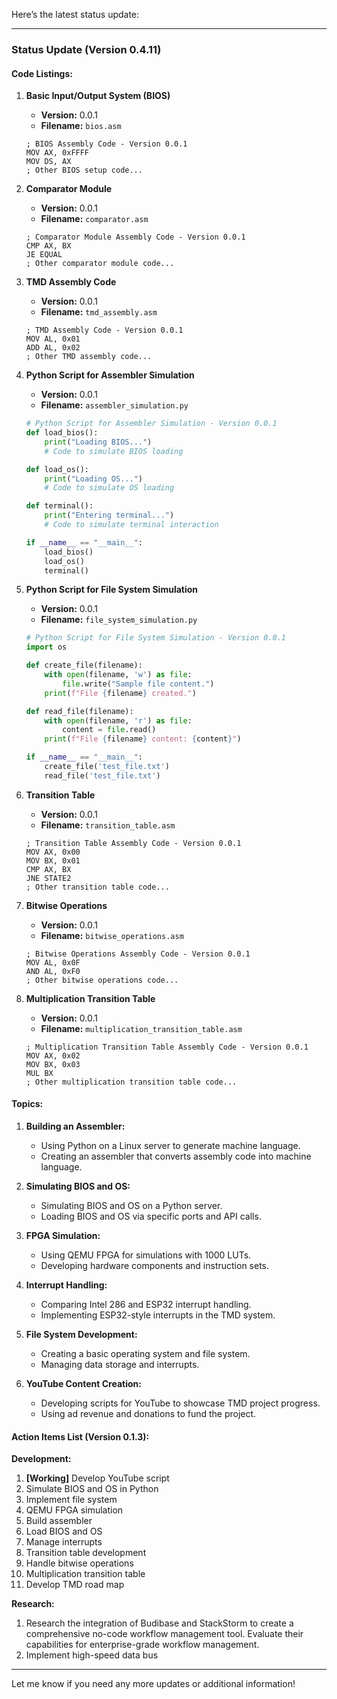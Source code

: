 Here’s the latest status update:

---

### **Status Update (Version 0.4.11)**

#### **Code Listings:**

1. **Basic Input/Output System (BIOS)**
   - **Version:** 0.0.1
   - **Filename:** `bios.asm`
   ```assembly
   ; BIOS Assembly Code - Version 0.0.1
   MOV AX, 0xFFFF
   MOV DS, AX
   ; Other BIOS setup code...
   ```

2. **Comparator Module**
   - **Version:** 0.0.1
   - **Filename:** `comparator.asm`
   ```assembly
   ; Comparator Module Assembly Code - Version 0.0.1
   CMP AX, BX
   JE EQUAL
   ; Other comparator module code...
   ```

3. **TMD Assembly Code**
   - **Version:** 0.0.1
   - **Filename:** `tmd_assembly.asm`
   ```assembly
   ; TMD Assembly Code - Version 0.0.1
   MOV AL, 0x01
   ADD AL, 0x02
   ; Other TMD assembly code...
   ```

4. **Python Script for Assembler Simulation**
   - **Version:** 0.0.1
   - **Filename:** `assembler_simulation.py`
   ```python
   # Python Script for Assembler Simulation - Version 0.0.1
   def load_bios():
       print("Loading BIOS...")
       # Code to simulate BIOS loading

   def load_os():
       print("Loading OS...")
       # Code to simulate OS loading

   def terminal():
       print("Entering terminal...")
       # Code to simulate terminal interaction

   if __name__ == "__main__":
       load_bios()
       load_os()
       terminal()
   ```

5. **Python Script for File System Simulation**
   - **Version:** 0.0.1
   - **Filename:** `file_system_simulation.py`
   ```python
   # Python Script for File System Simulation - Version 0.0.1
   import os

   def create_file(filename):
       with open(filename, 'w') as file:
           file.write("Sample file content.")
       print(f"File {filename} created.")

   def read_file(filename):
       with open(filename, 'r') as file:
           content = file.read()
       print(f"File {filename} content: {content}")

   if __name__ == "__main__":
       create_file('test_file.txt')
       read_file('test_file.txt')
   ```

6. **Transition Table**
   - **Version:** 0.0.1
   - **Filename:** `transition_table.asm`
   ```assembly
   ; Transition Table Assembly Code - Version 0.0.1
   MOV AX, 0x00
   MOV BX, 0x01
   CMP AX, BX
   JNE STATE2
   ; Other transition table code...
   ```

7. **Bitwise Operations**
   - **Version:** 0.0.1
   - **Filename:** `bitwise_operations.asm`
   ```assembly
   ; Bitwise Operations Assembly Code - Version 0.0.1
   MOV AL, 0x0F
   AND AL, 0xF0
   ; Other bitwise operations code...
   ```

8. **Multiplication Transition Table**
   - **Version:** 0.0.1
   - **Filename:** `multiplication_transition_table.asm`
   ```assembly
   ; Multiplication Transition Table Assembly Code - Version 0.0.1
   MOV AX, 0x02
   MOV BX, 0x03
   MUL BX
   ; Other multiplication transition table code...
   ```

#### **Topics:**

1. **Building an Assembler:**
   - Using Python on a Linux server to generate machine language.
   - Creating an assembler that converts assembly code into machine language.

2. **Simulating BIOS and OS:**
   - Simulating BIOS and OS on a Python server.
   - Loading BIOS and OS via specific ports and API calls.

3. **FPGA Simulation:**
   - Using QEMU FPGA for simulations with 1000 LUTs.
   - Developing hardware components and instruction sets.

4. **Interrupt Handling:**
   - Comparing Intel 286 and ESP32 interrupt handling.
   - Implementing ESP32-style interrupts in the TMD system.

5. **File System Development:**
   - Creating a basic operating system and file system.
   - Managing data storage and interrupts.

6. **YouTube Content Creation:**
   - Developing scripts for YouTube to showcase TMD project progress.
   - Using ad revenue and donations to fund the project.

#### **Action Items List (Version 0.1.3):**

**Development:**
1. **[Working]** Develop YouTube script
2. Simulate BIOS and OS in Python
3. Implement file system
4. QEMU FPGA simulation
5. Build assembler
6. Load BIOS and OS
7. Manage interrupts
8. Transition table development
9. Handle bitwise operations
10. Multiplication transition table
11. Develop TMD road map

**Research:**
1. Research the integration of Budibase and StackStorm to create a comprehensive no-code workflow management tool. Evaluate their capabilities for enterprise-grade workflow management.
2. Implement high-speed data bus

---

Let me know if you need any more updates or additional information!
